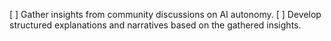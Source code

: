 [ ] Gather insights from community discussions on AI autonomy.
[ ] Develop structured explanations and narratives based on the gathered insights.